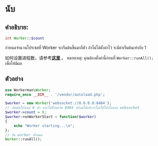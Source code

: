 # นับ

## คำอธิบาย:
```php
int Worker::$count
```

กำหนดจำนวนโปรเซสที่ Worker จะเริ่มต้นขึ้นมากี่ตัว ถ้าไม่ได้ตั้งค่าไว้ จะมีค่าเริ่มต้นเท่ากับ 1

如何设置进程数，请参考[**这里**](../faq/processes-count.md) 。
หมายเหตุ: คุณต้องตั้งค่านี้ก่อนที่ ```Worker::runAll();``` เพื่อให้มีผล

## ตัวอย่าง

```php
use Workerman\Worker;
require_once __DIR__ . '/vendor/autoload.php';

$worker = new Worker('websocket://0.0.0.0:8484');
// เริ่มต้นโปรเซส 8 ตัว และให้ฟังพอร์ต 8484 พร้อมให้บริการโดยใช้โปรโตคอล websocket
$worker->count = 8;
$worker->onWorkerStart = function($worker)
{
    echo "Worker starting...\n";
};
// รัน worker ทั้งหมด
Worker::runAll();
```
